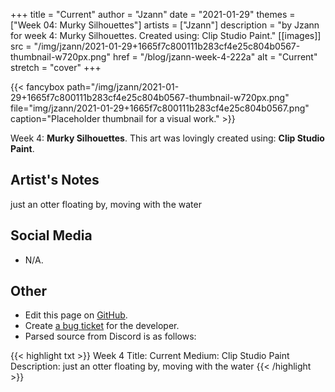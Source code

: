+++
title =       "Current"
author =      "Jzann"
date =        "2021-01-29"
themes =      ["Week 04: Murky Silhouettes"]
artists =     ["Jzann"]
description = "by Jzann for week 4: Murky Silhouettes. Created using: Clip Studio Paint."
[[images]]
              src = "/img/jzann/2021-01-29+1665f7c800111b283cf4e25c804b0567-thumbnail-w720px.png"
              href = "/blog/jzann-week-4-222a"
              alt = "Current"
              stretch = "cover"
+++


{{< fancybox path="/img/jzann/2021-01-29+1665f7c800111b283cf4e25c804b0567-thumbnail-w720px.png" file="img/jzann/2021-01-29+1665f7c800111b283cf4e25c804b0567.png" caption="Placeholder thumbnail for a visual work." >}}


Week 4: **Murky Silhouettes**. This art was lovingly created using: **Clip Studio Paint**.

## Artist's Notes

just an otter floating by, moving with the water

## Social Media

- N/A.

## Other

- Edit this page on [GitHub](https://github.com/teaminkling/web-refresh/edit/main/content/blog/jzann-week-4-222a.md).
- Create [a bug ticket](https://github.com/teaminkling/web-refresh/issues/new?assignees=&labels=bug&template=problem-report.md&title=) for the developer.
- Parsed source from Discord is as follows:

{{< highlight txt >}}
Week 4
Title: Current
Medium: Clip Studio Paint
Description: just an otter floating by, moving with the water
{{< /highlight >}}